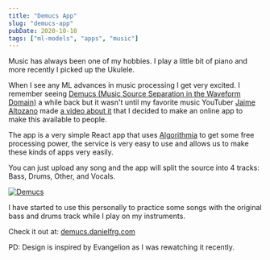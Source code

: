 ```yaml
---
title: "Demucs App"
slug: "demucs-app"
pubDate: 2020-10-10
tags: ["ml-models", "apps", "music"]
---
```


Music has always been one of my hobbies.
I play a little bit of piano and more recently I picked up the Ukulele.

When I see any ML advances in music processing I get very excited.
I remember seeing [Demucs (Music Source Separation in the Waveform Domain)](https://github.com/facebookresearch/demucs)
a while back but it wasn't until my favorite music YouTuber [Jaime Altozano](https://www.youtube.com/channel/UCa3DVlGH2_QhvwuWlPa6MDQ)
made [a video about it](https://www.youtube.com/watch?v=4_l31Vucrmo)
that I decided to make an online app to make this available to people.

The app is a very simple React app that uses [Algorithmia](https://algorithmia.com) to get
some free processing power, the service is very easy to use and allows us to make these kinds
of apps very easily.

You can just upload any song and the app will split the source into 4 tracks: Bass, Drums, Other, and Vocals.

[![Demucs](/images/demucs.png)](https://demucs.danielfrg.com)

I have started to use this personally to practice some songs with the original
bass and drums track while I play on my instruments.

Check it out at: [demucs.danielfrg.com](https://demucs.danielfrg.com)

PD: Design is inspired by Evangelion as I was rewatching it recently.
